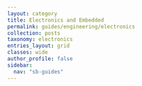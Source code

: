 ```yaml
---
layout: category
title: Electronics and Embedded
permalink: guides/engineering/electronics
collection: posts
taxonomy: electronics
entries_layout: grid
classes: wide
author_profile: false
sidebar:
  nav: "sb-guides"
---
```


